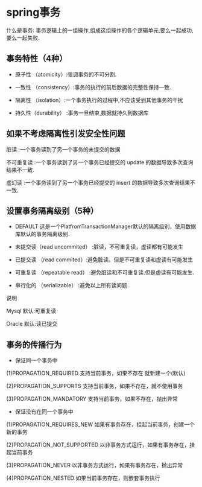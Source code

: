 # spring事务

什么是事务: 
事务逻辑上的一组操作,组成这组操作的各个逻辑单元,要么一起成功,要么一起失败.

## 事务特性（4种）

- 原子性 （atomicity）:强调事务的不可分割. 

- 一致性 （consistency）:事务的执行的前后数据的完整性保持一致. 

- 隔离性 （isolation）:一个事务执行的过程中,不应该受到其他事务的干扰 

- 持久性（durability） :事务一旦结束,数据就持久到数据库

## 如果不考虑隔离性引发安全性问题

脏读 :一个事务读到了另一个事务的未提交的数据 

不可重复读 :一个事务读到了另一个事务已经提交的 update 的数据导致多次查询结果不一致. 

虚幻读 :一个事务读到了另一个事务已经提交的 insert 的数据导致多次查询结果不一致.

## 设置事务隔离级别（5种）

- DEFAULT 这是一个PlatfromTransactionManager默认的隔离级别，使用数据库默认的事务隔离级别. 

- 未提交读（read uncommited） :脏读，不可重复读，虚读都有可能发生 

- 已提交读 （read commited）:避免脏读。但是不可重复读和虚读有可能发生 

- 可重复读 （repeatable read） :避免脏读和不可重复读.但是虚读有可能发生. 

- 串行化的 （serializable） :避免以上所有读问题. 

说明

Mysql 默认:可重复读 

Oracle 默认:读已提交

## 事务的传播行为 

* 保证同一个事务中 

(1)PROPAGATION_REQUIRED 支持当前事务，如果不存在 就新建一个(默认) 

(2)PROPAGATION_SUPPORTS 支持当前事务，如果不存在，就不使用事务 

(3)PROPAGATION_MANDATORY 支持当前事务，如果不存在，抛出异常 

* 保证没有在同一个事务中 

(1)PROPAGATION_REQUIRES_NEW 如果有事务存在，挂起当前事务，创建一个新的事务 

(2)PROPAGATION_NOT_SUPPORTED 以非事务方式运行，如果有事务存在，挂起当前事务 

(3)PROPAGATION_NEVER 以非事务方式运行，如果有事务存在，抛出异常 

(4)PROPAGATION_NESTED 如果当前事务存在，则嵌套事务执行
